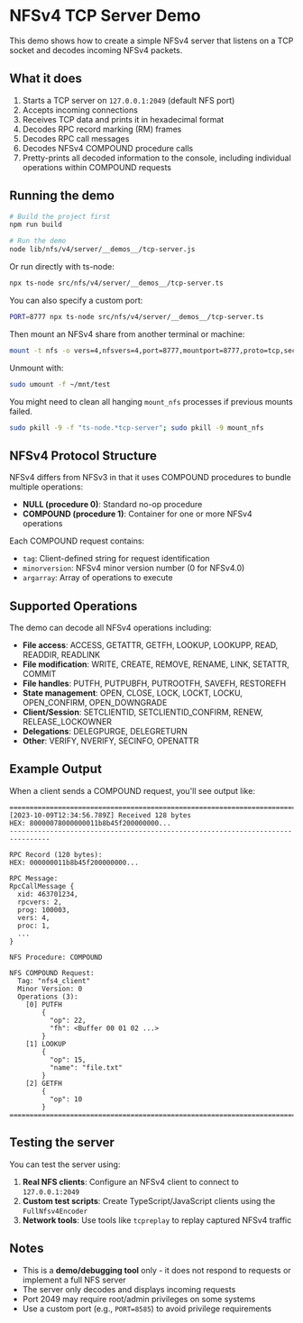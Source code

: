 # NFSv4 TCP Server Demo

This demo shows how to create a simple NFSv4 server that listens on a TCP socket and decodes incoming NFSv4 packets.

## What it does

1. Starts a TCP server on `127.0.0.1:2049` (default NFS port)
2. Accepts incoming connections
3. Receives TCP data and prints it in hexadecimal format
4. Decodes RPC record marking (RM) frames
5. Decodes RPC call messages
6. Decodes NFSv4 COMPOUND procedure calls
7. Pretty-prints all decoded information to the console, including individual operations within COMPOUND requests

## Running the demo

```bash
# Build the project first
npm run build

# Run the demo
node lib/nfs/v4/server/__demos__/tcp-server.js
```

Or run directly with ts-node:

```bash
npx ts-node src/nfs/v4/server/__demos__/tcp-server.ts
```

You can also specify a custom port:

```bash
PORT=8777 npx ts-node src/nfs/v4/server/__demos__/tcp-server.ts
```

Then mount an NFSv4 share from another terminal or machine:

```bash
mount -t nfs -o vers=4,nfsvers=4,port=8777,mountport=8777,proto=tcp,sec=none,noowners 127.0.0.1:/export ~/mnt/test
```

Unmount with:

```bash
sudo umount -f ~/mnt/test
```

You might need to clean all hanging `mount_nfs` processes if previous mounts failed.

```bash
sudo pkill -9 -f "ts-node.*tcp-server"; sudo pkill -9 mount_nfs
```

## NFSv4 Protocol Structure

NFSv4 differs from NFSv3 in that it uses COMPOUND procedures to bundle multiple operations:

- **NULL (procedure 0)**: Standard no-op procedure
- **COMPOUND (procedure 1)**: Container for one or more NFSv4 operations

Each COMPOUND request contains:
- `tag`: Client-defined string for request identification
- `minorversion`: NFSv4 minor version number (0 for NFSv4.0)
- `argarray`: Array of operations to execute

## Supported Operations

The demo can decode all NFSv4 operations including:

- **File access**: ACCESS, GETATTR, GETFH, LOOKUP, LOOKUPP, READ, READDIR, READLINK
- **File modification**: WRITE, CREATE, REMOVE, RENAME, LINK, SETATTR, COMMIT
- **File handles**: PUTFH, PUTPUBFH, PUTROOTFH, SAVEFH, RESTOREFH
- **State management**: OPEN, CLOSE, LOCK, LOCKT, LOCKU, OPEN_CONFIRM, OPEN_DOWNGRADE
- **Client/Session**: SETCLIENTID, SETCLIENTID_CONFIRM, RENEW, RELEASE_LOCKOWNER
- **Delegations**: DELEGPURGE, DELEGRETURN
- **Other**: VERIFY, NVERIFY, SECINFO, OPENATTR

## Example Output

When a client sends a COMPOUND request, you'll see output like:

```
================================================================================
[2023-10-09T12:34:56.789Z] Received 128 bytes
HEX: 80000078000000011b8b45f200000000...
--------------------------------------------------------------------------------

RPC Record (120 bytes):
HEX: 000000011b8b45f200000000...

RPC Message:
RpcCallMessage {
  xid: 463701234,
  rpcvers: 2,
  prog: 100003,
  vers: 4,
  proc: 1,
  ...
}

NFS Procedure: COMPOUND

NFS COMPOUND Request:
  Tag: "nfs4_client"
  Minor Version: 0
  Operations (3):
    [0] PUTFH
        {
          "op": 22,
          "fh": <Buffer 00 01 02 ...>
        }
    [1] LOOKUP
        {
          "op": 15,
          "name": "file.txt"
        }
    [2] GETFH
        {
          "op": 10
        }
================================================================================
```

## Testing the server

You can test the server using:

1. **Real NFS clients**: Configure an NFSv4 client to connect to `127.0.0.1:2049`
2. **Custom test scripts**: Create TypeScript/JavaScript clients using the `FullNfsv4Encoder`
3. **Network tools**: Use tools like `tcpreplay` to replay captured NFSv4 traffic

## Notes

- This is a **demo/debugging tool** only - it does not respond to requests or implement a full NFS server
- The server only decodes and displays incoming requests
- Port 2049 may require root/admin privileges on some systems
- Use a custom port (e.g., `PORT=8585`) to avoid privilege requirements
